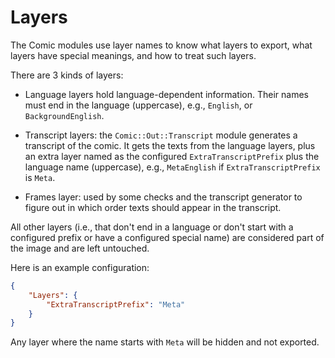 # Layers

The Comic modules use layer names to know what layers to export, what layers
have special meanings, and how to treat such layers.

There are 3 kinds of layers:

- Language layers hold language-dependent information. Their names must end in
  the language (uppercase), e.g., `English`, or `BackgroundEnglish`.

- Transcript layers: the `Comic::Out::Transcript` module generates a
  transcript of the comic. It gets the texts from the language layers, plus
  an extra layer named as the configured `ExtraTranscriptPrefix` plus the
  language name (uppercase), e.g., `MetaEnglish` if `ExtraTranscriptPrefix`
  is `Meta`.

- Frames layer: used by some checks and the transcript generator to figure
  out in which order texts should appear in the transcript.

All other layers (i.e., that don't end in a language or don't start with a
configured prefix or have a configured special name) are considered part of
the image and are left untouched.

Here is an example configuration:

```json
{
    "Layers": {
        "ExtraTranscriptPrefix": "Meta"
    }
}

```

Any layer where the name starts with `Meta` will be hidden and not exported.
